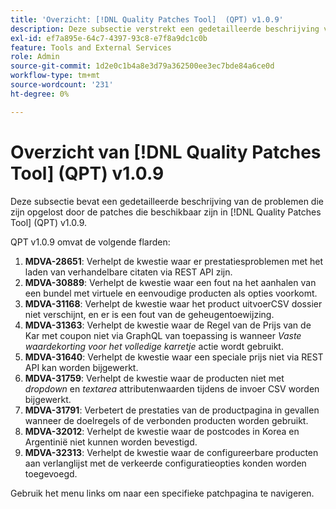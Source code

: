 ```yaml
---
title: 'Overzicht: [!DNL Quality Patches Tool]  (QPT) v1.0.9'
description: Deze subsectie verstrekt een gedetailleerde beschrijving van de kwesties die door de flarden beschikbaar in  [!DNL Quality Patches Tool]  (QPT) v1.0.9 worden opgelost.
exl-id: ef7a895e-64c7-4397-93c8-e7f8a9dc1c0b
feature: Tools and External Services
role: Admin
source-git-commit: 1d2e0c1b4a8e3d79a362500ee3ec7bde84a6ce0d
workflow-type: tm+mt
source-wordcount: '231'
ht-degree: 0%

---
```


# Overzicht van [!DNL Quality Patches Tool] (QPT) v1.0.9

Deze subsectie bevat een gedetailleerde beschrijving van de problemen die zijn opgelost door de patches die beschikbaar zijn in [!DNL Quality Patches Tool] (QPT) v1.0.9.

QPT v1.0.9 omvat de volgende flarden:

1. **MDVA-28651**: Verhelpt de kwestie waar er prestatiesproblemen met het laden van verhandelbare citaten via REST API zijn.
1. **MDVA-30889**: Verhelpt de kwestie waar een fout na het aanhalen van een bundel met virtuele en eenvoudige producten als opties voorkomt.
1. **MDVA-31168**: Verhelpt de kwestie waar het product uitvoerCSV dossier niet verschijnt, en er is een fout van de geheugentoewijzing.
1. **MDVA-31363**: Verhelpt de kwestie waar de Regel van de Prijs van de Kar met coupon niet via GraphQL van toepassing is wanneer *Vaste waardekorting voor het volledige karretje* actie wordt gebruikt.
1. **MDVA-31640**: Verhelpt de kwestie waar een speciale prijs niet via REST API kan worden bijgewerkt.
1. **MDVA-31759**: Verhelpt de kwestie waar de producten niet met *dropdown* en *textarea* attributenwaarden tijdens de invoer CSV worden bijgewerkt.
1. **MDVA-31791**: Verbetert de prestaties van de productpagina in gevallen wanneer de doelregels of de verbonden producten worden gebruikt.
1. **MDVA-32012**: Verhelpt de kwestie waar de postcodes in Korea en Argentinië niet kunnen worden bevestigd.
1. **MDVA-32313**: Verhelpt de kwestie waar de configureerbare producten aan verlanglijst met de verkeerde configuratieopties konden worden toegevoegd.

Gebruik het menu links om naar een specifieke patchpagina te navigeren.
